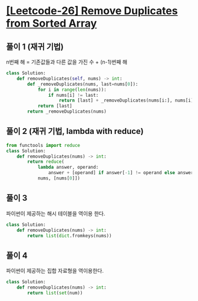 # [[Leetcode-26] Remove Duplicates from Sorted Array](https://leetcode.com/problems/remove-duplicates-from-sorted-array/)

## 풀이 1 (재귀 기법)
n번째 해 = 기존값들과 다른 값을 가진 수 + (n-1)번째 해

```python
class Solution:
    def removeDuplicates(self, nums) -> int:
        def _removeDuplicates(nums, last=nums[0]):
            for i in range(len(nums)):
                if nums[i] != last:
                    return [last] + _removeDuplicates(nums[i:], nums[i])
            return [last]
        return _removeDuplicates(nums)
```

## 풀이 2 (재귀 기법, lambda with reduce)
```python
from functools import reduce
class Solution:
    def removeDuplicates(nums) -> int:
        return reduce(
            lambda answer, operand: 
                answer + [operand] if answer[-1] != operand else answer, 
            nums, [nums[0]])
```

## 풀이 3
파이썬이 제공하는 해시 테이블을 역이용 한다.
```python
class Solution:
    def removeDuplicates(nums) -> int:
        return list(dict.fromkeys(nums))
```

## 풀이 4
파이썬이 제공하는 집합 자료형을 역이용한다.
```python
class Solution:
    def removeDuplicates(nums) -> int:
        return list(set(num))
```

